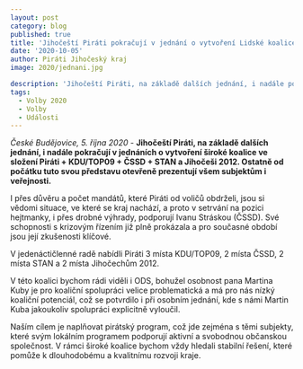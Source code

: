 ```yaml
---
layout: post
category: blog
published: true
title: 'Jihočeští Piráti pokračují v jednání o vytvoření Lidské koalice bez ODS a ANO'
date: '2020-10-05'
author: Piráti Jihočeský kraj
image: 2020/jednani.jpg

description: 'Jihočeští Piráti, na základě dalších jednání, i nadále pokračují v jednáních o vytvoření široké koalice ve složení Piráti + KDU/TOP09 + ČSSD + STAN a Jihočeši 2012. Ostatně od počátku tuto svou představu otevřeně prezentují všem subjektům i veřejnosti.'
tags:
  - Volby 2020
  - Volby
  - Události
---
```

*České Budějovice, 5. října 2020* - **Jihočeští Piráti, na základě dalších jednání, i nadále pokračují v jednáních o vytvoření široké koalice 
ve složení Piráti + KDU/TOP09 + ČSSD + STAN a Jihočeši 2012. Ostatně od počátku tuto svou představu otevřeně prezentují všem subjektům i veřejnosti.**

I přes důvěru a počet mandátů, které Piráti od voličů obdrželi, jsou si vědomi situace, ve které se kraj nachází, a proto v setrvání na pozici hejtmanky, 
i přes drobné výhrady, podporují Ivanu Stráskou (ČSSD). Své schopnosti s krizovým řízením již plně prokázala a pro současné období jsou její zkušenosti klíčové.

V jedenáctičlenné radě nabídli Piráti 3 místa KDU/TOP09, 2 místa ČSSD, 2 místa STAN a 2 místa Jihočechům 2012. 

V této koalici bychom rádi viděli i ODS, bohužel osobnost pana Martina Kuby je pro koaliční spolupráci velice problematická a má pro nás nízký koaliční potenciál, což se potvrdilo i při osobním jednání, kde s námi Martin Kuba jakoukoliv spolupráci explicitně vyloučil.

Naším cílem je naplňovat pirátský program, což jde zejména s těmi subjekty, které svým lokálním programem podporují aktivní a svobodnou občanskou společnost. V rámci široké koalice bychom vždy hledali stabilní řešení, které pomůže k dlouhodobému a kvalitnímu rozvoji kraje.


